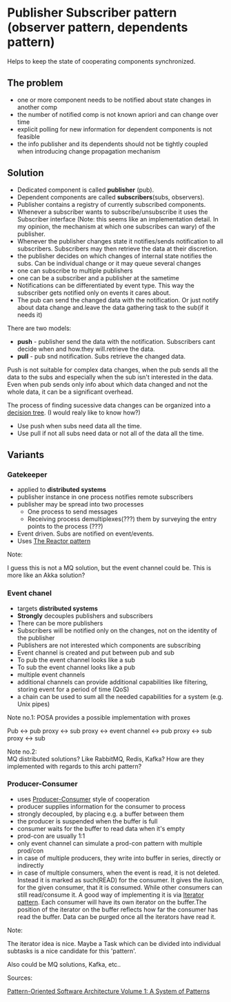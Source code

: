 # Publisher Subscriber pattern (observer pattern, dependents pattern)

Helps to keep the state of cooperating components synchronized.

## The problem

* one or more component needs to be notified about state changes in another comp
* the number of notified comp is not known apriori and can change over time
* explicit polling for new information for dependent components is not feasible
* the info publisher and its dependents should not be tightly coupled when introducing change propagation mechanism

## Solution

* Dedicated component is called **publisher** (pub). 
* Dependent components are called **subscribers**(subs, observers).
* Publisher contains a registry of currently subscribed components. 
* Whenever a subscriber wants to subscribe/unsubscribe it uses the Subscriber interface (Note: this seems like an implementation detail. In my opinion, the mechanism at which one subscribes can wary) of the publisher. 
* Whenever the publisher changes state it notifies/sends notification to all subscribers. Subscribers may then retrieve the data at their discretion.
* the publisher decides on which changes of internal state notifies the subs. Can be individual change or it may queue several changes
* one can subscribe to multiple publishers
* one can be a subscriber and a publisher at the sametime
* Notifications can be differentiated by event type. This way the subscriber gets notified only on events it cares about.
* The pub can send the changed data with the notification. Or just notify about data change and.leave the data gathering task to the sub(if it needs it)

There are two models:

* **push** - publisher send the data with the notification. Subscribers cant decide when and how.they will.retrieve the data.
* **pull** - pub snd notification. Subs retrieve the changed data.

Push is not suitable for complex data changes, when the pub sends all the data to the subs and especially when the sub isn't interested in the data. Even when pub sends only info about which data changed and not the whole data, it can be a significant overhead.

The process of finding sucessive data changes can be organized into a [decision tree](https://en.wikipedia.org/wiki/Decision_tree). (I would realy like to know how?)

* Use push when subs need data all the time.
* Use pull if not all subs need data or not all of the data all the time.

## Variants

### Gatekeeper

* applied to **distributed systems**
* publisher instance in one process notifies remote subscribers
* publisher may be spread into two processes 
  * One process to send messages
  * Receiving process demultiplexes(???) them by surveying the entry points to the process (???)
* Event driven. Subs are notified on event/events.
* Uses [The Reactor pattern](http://citeseerx.ist.psu.edu/viewdoc/summary?doi=10.1.1.37.9570)

Note:

I guess this is not a MQ solution, but the event channel could be. This is more like an Akka solution?

### Event chanel

* targets **distributed systems**
* **Strongly** decouples publishers and subscribers
* There can be more publishers
* Subscribers will be notified only on the changes, not on the identity of the publisher
* Publishers are not interested which components are subscribing
* Event channel is created and put between pub and sub
* To pub the event channel looks like a sub
* To sub the event channel looks like a pub
* multiple event channels
* additional channels can provide additional capabilities like filtering, storing event for a period of time (QoS) 
* a chain can be used to sum all the needed capabilities for a system (e.g. Unix pipes)



Note no.1:
POSA provides a possible implementation with proxes

Pub <-> pub proxy <-> sub proxy <-> event channel <-> pub proxy <-> sub proxy <-> sub


Note no.2:  
MQ distributed solutions? Like RabbitMQ, Redis, Kafka? How are they implemented with regards to this archi pattern?

### Producer-Consumer

* uses [Producer-Consumer](https://en.wikipedia.org/wiki/Producer%E2%80%93consumer_problem) style of cooperation
* producer supplies information for the consumer to process
* strongly decoupled, by placing e.g. a buffer between them
* the producer is suspended when the buffer is full
* consumer waits for the buffer to read data when it's empty
* prod-con are usually 1:1
* only event channel can simulate a prod-con pattern with multiple prod/con
* in case of multiple producers, they write into buffer in series, directly or indirectly
* in case of multiple consumers, when the event is read, it is not deleted. Instead it is marked as such(READ) for the consumer. It gives the ilusion, for the given consumer, that it is consumed. While other consumers can still read/consume it. A good way of implementing it is via [Iterator pattern](https://en.wikipedia.org/wiki/Iterator_pattern). Each consumer will have its own iterator on the buffer.The position of the iterator on the buffer reflects how far the consumer has read the buffer. Data can be purged once all the iterators have read it.

Note:

The iterator idea is nice. Maybe a Task which can be divided into individual subtasks is a nice candidate for this 'pattern'. 

Also could be MQ solutions, Kafka, etc.. 

Sources:

[Pattern-Oriented Software Architecture Volume 1: A System of Patterns](https://www.goodreads.com/book/show/85039.Pattern_Oriented_Software_Architecture_Volume_1)
















